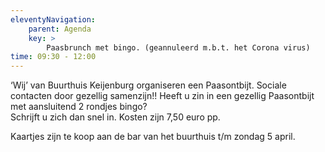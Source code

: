 ```yaml
---
eleventyNavigation:
    parent: Agenda
    key: >
        Paasbrunch met bingo. (geannuleerd m.b.t. het Corona virus)
time: 09:30 - 12:00
---
```

‘Wij’ van Buurthuis Keijenburg organiseren een Paasontbijt. 
Sociale contacten door gezellig samenzijn!!
Heeft u zin in een gezellig Paasontbijt met aansluitend 2 rondjes bingo?  
Schrijft u zich dan snel in. Kosten zijn 7,50 euro pp.

Kaartjes zijn te koop aan de bar van het buurthuis t/m zondag 5 april.


